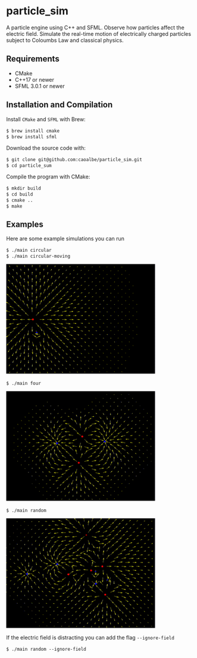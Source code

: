 # particle_sim
A particle engine using C++ and SFML.  Observe how particles affect the electric field.  Simulate the real-time motion of electrically charged particles subject to Coloumbs Law and classical physics.

## Requirements
- CMake
- C++17 or newer
- SFML 3.0.1 or newer

## Installation and Compilation
Install `CMake` and `SFML` with Brew:
```
$ brew install cmake
$ brew install sfml
```

Download the source code with:
```
$ git clone git@github.com:caoalbe/particle_sim.git
$ cd particle_sum
```

Compile the program with CMake:
```
$ mkdir build
$ cd build
$ cmake ..
$ make
```

## Examples
Here are some example simulations you can run
```
$ ./main circular
$ ./main circular-moving
```
![Moving orbit](./readme_media/circular-moving.gif)

```
$ ./main four
```
![Preset of four particles](./readme_media/four.gif)

```
$ ./main random
```
![Random setup](./readme_media/random.gif)


If the electric field is distracting you can add the flag `--ignore-field`
```
$ ./main random --ignore-field
```